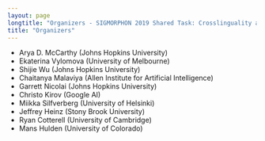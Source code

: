 ```yaml
---
layout: page
longtitle: "Organizers - SIGMORPHON 2019 Shared Task: Crosslinguality and Context in Morphology"
title: "Organizers"
---
```


- Arya D. McCarthy (Johns Hopkins University)
- Ekaterina Vylomova (University of Melbourne)
- Shijie Wu (Johns Hopkins University)
- Chaitanya Malaviya (Allen Institute for Artificial Intelligence)
- Garrett Nicolai (Johns Hopkins University)
- Christo Kirov (Google AI)
- Miikka Silfverberg (University of Helsinki)
- Jeffrey Heinz (Stony Brook University)
- Ryan Cotterell (University of Cambridge)
- Mans Hulden (University of Colorado)
